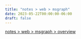 ```yaml
---
title: "notes > web > msgraph"
date: 2023-05-22T00:00:00-06:00
draft: false
---
```


[notes > web > msgraph > overview](overview)  
